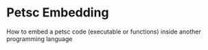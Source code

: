 # Petsc Embedding
How to embed a petsc code (executable or functions) inside another programming language
